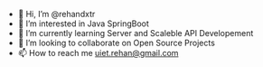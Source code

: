 - 👋 Hi, I’m @rehandxtr
- 👀 I’m interested in Java SpringBoot
- 🌱 I’m currently learning Server and Scaleble API Developement
- 💞️ I’m looking to collaborate on Open Source Projects
- 📫 How to reach me uiet.rehan@gmail.com

<!---
rehandxtr/rehandxtr is a ✨ special ✨ repository because its `README.md` (this file) appears on your GitHub profile.
You can click the Preview link to take a look at your changes.
--->
